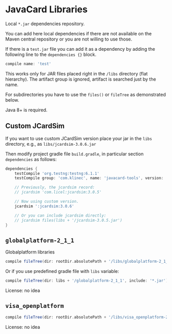 <!--
This file was merged and modified based on "JavaCard Template project with
Gradle" which was published under MIT license included below.
https://github.com/crocs-muni/javacard-gradle-template-edu

License from 2020-04-18 https://github.com/crocs-muni/javacard-gradle-template-edu/blob/ebcb012a192092678eb9b7f198be5a6a26136f31/LICENSE

~~~
The MIT License (MIT)

Copyright (c) 2015 Dusan Klinec, Martin Paljak, Petr Svenda

Permission is hereby granted, free of charge, to any person obtaining a copy
of this software and associated documentation files (the "Software"), to deal
in the Software without restriction, including without limitation the rights
to use, copy, modify, merge, publish, distribute, sublicense, and/or sell
copies of the Software, and to permit persons to whom the Software is
furnished to do so, subject to the following conditions:

The above copyright notice and this permission notice shall be included in all
copies or substantial portions of the Software.

THE SOFTWARE IS PROVIDED "AS IS", WITHOUT WARRANTY OF ANY KIND, EXPRESS OR
IMPLIED, INCLUDING BUT NOT LIMITED TO THE WARRANTIES OF MERCHANTABILITY,
FITNESS FOR A PARTICULAR PURPOSE AND NONINFRINGEMENT. IN NO EVENT SHALL THE
AUTHORS OR COPYRIGHT HOLDERS BE LIABLE FOR ANY CLAIM, DAMAGES OR OTHER
LIABILITY, WHETHER IN AN ACTION OF CONTRACT, TORT OR OTHERWISE, ARISING FROM,
OUT OF OR IN CONNECTION WITH THE SOFTWARE OR THE USE OR OTHER DEALINGS IN THE
SOFTWARE.
~~~

-->

# JavaCard Libraries

Local `*.jar` dependencies repository.

You can add here local dependencies if there are not available on the
Maven central repository or you are not willing to use those.

If there is a `test.jar` file you can add it as a dependency
by adding the following line to the `dependencies {}` block.

```gradle
compile name: 'test'
```

This works only for JAR files placed right in the `/libs` directory (flat
hierarchy). The artifact group is ignored, artifact is searched just by the
name.

For subdirectories you have to use the `files()` or `fileTree` as demonstrated
below.

Java 8+ is required.

## Custom JCardSim

If you want to use custom JCardSim version place your jar in the `libs`
directory, e.g., as `libs/jcardsim-3.0.6.jar`

Then modify project gradle file `build.gradle`, in particular section
`dependencies` as follows:

```gradle
dependencies {
    testCompile 'org.testng:testng:6.1.1'
    testCompile group: 'com.klinec', name: 'javacard-tools', version: '0.0.1', transitive: false

    // Previously, the jcardsim record:
    // jcardsim 'com.licel:jcardsim:3.0.5'

    // Now using custom version.
    jcardsim ':jcardsim:3.0.6'

    // Or you can include jcardsim directly:
    // jcardsim files(libs + '/jcardsim-3.0.5.jar')
}

```

## `globalplatform-2_1_1`

Globalplatform libraries

```gradle
compile fileTree(dir: rootDir.absolutePath + '/libs/globalplatform-2_1_1', include: '*.jar')
```

Or if you use predefined gradle file with `libs` variable:

```gradle
compile fileTree(dir: libs + '/globalplatform-2_1_1', include: '*.jar')
```

License: no idea

## `visa_openplatform`

```gradle
compile fileTree(dir: rootDir.absolutePath + '/libs/visa_openplatform-2_0', include: '*.jar')
```

License: no idea
